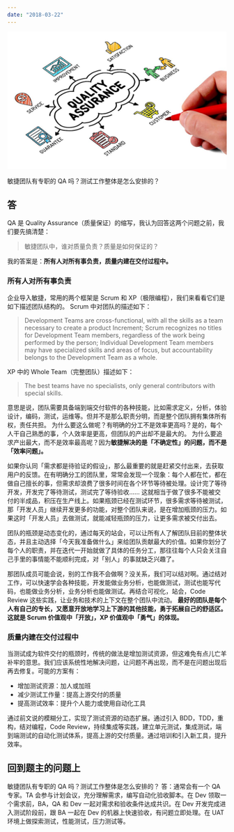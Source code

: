 ```yaml
---
date: "2018-03-22"
---
```


<img src="/_image/image_2023-11-05-23-58-22.png" alt="">

敏捷团队有专职的 QA 吗？测试工作整体是怎么安排的？

## 答

QA 是 Quality Assurance（质量保证）的缩写，我认为回答这两个问题之前，我们要先搞清楚：

> 敏捷团队中，谁对质量负责？质量是如何保证的？

我的答案是：**所有人对所有事负责，质量内建在交付过程中。**

### 所有人对所有事负责

企业导入敏捷，常用的两个框架是 Scrum 和 XP（极限编程），我们来看看它们是如下描述团队结构的。
Scrum 中对团队的描述如下：

> Development Teams are cross-functional, with all the skills as a team necessary to create a product Increment;
> Scrum recognizes no titles for Development Team members, regardless of the work being performed by the person;
> Individual Development Team members may have specialized skills and areas of focus, but accountability belongs to the Development Team as a whole.

XP 中的 Whole Team（完整团队）描述如下：

> The best teams have no specialists, only general contributors with special skills.

意思是说，团队需要具备端到端交付软件的各种技能，比如需求定义，分析，体验设计，编码，测试，运维等。但并不是那么职责分明，而是整个团队拥有集体所有权，责任共担。
为什么要这么做呢？有明确的分工不是效率更高吗？是的，每个人干自己熟悉的事，个人效率是更高，但团队的产出却不是最大的。
为什么要追求产出最大，而不是效率最高呢？因为**敏捷解决的是「不确定性」的问题，而不是「效率问题」。**

如果你认同「需求都是待验证的假设」，那么最重要的就是赶紧交付出来，去获取用户的反馈。在有明确分工的团队里，常常会发现一个现象：每个人都在忙，都在做自己擅长的事，但需求却浪费了很多时间在各个环节等待被处理。设计完了等待开发，开发完了等待测试，测试完了等待验收......
这就相当于做了很多不能被交付的半成品，积压在生产线上。如果瓶颈已经在测试环节，很多需求等待被测试，那「开发人员」继续开发更多的功能，对整个团队来说，是在增加瓶颈的压力。如果这时「开发人员」去做测试，就能减轻瓶颈的压力，让更多需求被交付出去。

团队的瓶颈是动态变化的，通过每天的站会，可以让所有人了解团队目前的整体状态，并且主动选择「今天我准备做什么」来给团队贡献最大的价值。如果你划分了每个人的职责，并在迭代一开始就做了具体的任务分工，那往往每个人只会关注自己手里的事情能不能顺利完成，对「别人」的事就缺乏兴趣了。

那团队成员可能会说，别的工作我不会做啊？没关系，我们可以结对啊。通过结对工作，可以快速学会各种技能，开发能做业务分析，也能做测试，测试也能写代码，也能做业务分析，业务分析也能做测试。再结合可视化，站会，Code Review 这些实践，让业务和技术的上下文在整个团队中流动。
**最好的团队是每个人有自己的专长，又愿意开放地学习上下游的其他技能，勇于拓展自己的舒适区。这就是 Scrum 价值观中「开放」，XP 价值观中「勇气」的体现。**

### 质量内建在交付过程中

当测试成为软件交付的瓶颈时，传统的做法是增加测试资源，但这难免有点儿亡羊补牢的意思。我们应该系统性地解决问题，让问题不再出现，而不是在问题出现后再去修复。可能的方案有：

-   增加测试资源：加人或加班
-   减少测试工作量：提高上游交付的质量
-   提高测试效率：提升个人能力或使用自动化工具

通过前文说的模糊分工，实现了测试资源的动态扩展。通过引入 BDD，TDD，重构，结对编程，Code Review，持续集成等实践，建立单元测试，集成测试，端到端测试的自动化测试体系，提高上游的交付质量。通过培训和引入新工具，提升效率。

## 回到题主的问题上

敏捷团队有专职的 QA 吗？测试工作整体是怎么安排的？
答：通常会有一个 QA 专家。TA 会参与计划会议，充分理解需求，编写自动化验收脚本。在 Dev 领取一个需求前，BA，QA 和 Dev 一起对需求和验收条件达成共识。在 Dev 开发完成进入测试阶段前，跟 BA 一起在 Dev 的机器上快速验收，有问题立即处理。在 UAT 环境上做探索测试，性能测试，压力测试等。
